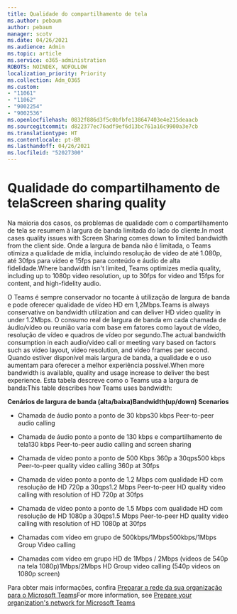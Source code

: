 ```yaml
---
title: Qualidade do compartilhamento de tela
ms.author: pebaum
author: pebaum
manager: scotv
ms.date: 04/26/2021
ms.audience: Admin
ms.topic: article
ms.service: o365-administration
ROBOTS: NOINDEX, NOFOLLOW
localization_priority: Priority
ms.collection: Adm_O365
ms.custom:
- "11061"
- "11062"
- "9002254"
- "9002536"
ms.openlocfilehash: 0832f886d3f5c0bfbfe138647403e4e215deaacb
ms.sourcegitcommit: d822377ec76adf9ef6d13bc761a16c9900a3e7cb
ms.translationtype: HT
ms.contentlocale: pt-BR
ms.lasthandoff: 04/26/2021
ms.locfileid: "52027300"
---
```

# <a name="screen-sharing-quality"></a><span data-ttu-id="79be8-102">Qualidade do compartilhamento de tela</span><span class="sxs-lookup"><span data-stu-id="79be8-102">Screen sharing quality</span></span>

<span data-ttu-id="79be8-103">Na maioria dos casos, os problemas de qualidade com o compartilhamento de tela se resumem à largura de banda limitada do lado do cliente.</span><span class="sxs-lookup"><span data-stu-id="79be8-103">In most cases quality issues with Screen Sharing comes down to limited bandwidth from the client side.</span></span>  <span data-ttu-id="79be8-104">Onde a largura de banda não é limitada, o Teams otimiza a qualidade de mídia, incluindo resolução de vídeo de até 1.080p, até 30fps para vídeo e 15fps para conteúdo e áudio de alta fidelidade.</span><span class="sxs-lookup"><span data-stu-id="79be8-104">Where bandwidth isn't limited, Teams optimizes media quality, including up to 1080p video resolution, up to 30fps for video and 15fps for content, and high-fidelity audio.</span></span>

<span data-ttu-id="79be8-105">O Teams é sempre conservador no tocante à utilização de largura de banda e pode oferecer qualidade de vídeo HD em 1,2Mbps.</span><span class="sxs-lookup"><span data-stu-id="79be8-105">Teams is always conservative on bandwidth utilization and can deliver HD video quality in under 1.2Mbps.</span></span> <span data-ttu-id="79be8-106">O consumo real de largura de banda em cada chamada de áudio/vídeo ou reunião varia com base em fatores como layout de vídeo, resolução de vídeo e quadros de vídeo por segundo.</span><span class="sxs-lookup"><span data-stu-id="79be8-106">The actual bandwidth consumption in each audio/video call or meeting vary based on factors such as video layout, video resolution, and video frames per second.</span></span> <span data-ttu-id="79be8-107">Quando estiver disponível mais largura de banda, a qualidade e o uso aumentam para oferecer a melhor experiência possível.</span><span class="sxs-lookup"><span data-stu-id="79be8-107">When more bandwidth is available, quality and usage increase to deliver the best experience.</span></span> <span data-ttu-id="79be8-108">Esta tabela descreve como o Teams usa a largura de banda:</span><span class="sxs-lookup"><span data-stu-id="79be8-108">This table describes how Teams uses bandwidth:</span></span>

<span data-ttu-id="79be8-109">**Cenários de largura de banda (alta/baixa)**</span><span class="sxs-lookup"><span data-stu-id="79be8-109">**Bandwidth(up/down) Scenarios**</span></span>

- <span data-ttu-id="79be8-110">Chamada de áudio ponto a ponto de 30 kbps</span><span class="sxs-lookup"><span data-stu-id="79be8-110">30 kbps Peer-to-peer audio calling</span></span>

- <span data-ttu-id="79be8-111">Chamada de áudio ponto a ponto de 130 kbps e compartilhamento de tela</span><span class="sxs-lookup"><span data-stu-id="79be8-111">130 kbps Peer-to-peer audio calling and screen sharing</span></span>

- <span data-ttu-id="79be8-112">Chamada de vídeo ponto a ponto de 500 Kbps 360p a 30qps</span><span class="sxs-lookup"><span data-stu-id="79be8-112">500 kbps Peer-to-peer quality video calling 360p at 30fps</span></span>

- <span data-ttu-id="79be8-113">Chamada de vídeo ponto a ponto de 1.2 Mbps com qualidade HD com resolução de HD 720p a 30qps</span><span class="sxs-lookup"><span data-stu-id="79be8-113">1.2 Mbps Peer-to-peer HD quality video calling with resolution of HD 720p at 30fps</span></span>

- <span data-ttu-id="79be8-114">Chamada de vídeo ponto a ponto de 1.5 Mbps com qualidade HD com resolução de HD 1080p a 30qps</span><span class="sxs-lookup"><span data-stu-id="79be8-114">1.5 Mbps Peer-to-peer HD quality video calling with resolution of HD 1080p at 30fps</span></span>

- <span data-ttu-id="79be8-115">Chamadas com vídeo em grupo de 500kbps/1Mbps</span><span class="sxs-lookup"><span data-stu-id="79be8-115">500kbps/1Mbps Group Video calling</span></span>

- <span data-ttu-id="79be8-116">Chamadas com vídeo em grupo HD de 1Mbps / 2Mbps (vídeos de 540p na tela 1080p)</span><span class="sxs-lookup"><span data-stu-id="79be8-116">1Mbps/2Mbps HD Group video calling (540p videos on 1080p screen)</span></span>

<span data-ttu-id="79be8-117">Para obter mais informações, confira [Preparar a rede da sua organização para o Microsoft Teams](https://docs.microsoft.com/microsoftteams/prepare-network#bandwidth-requirements)</span><span class="sxs-lookup"><span data-stu-id="79be8-117">For more information, see [Prepare your organization's network for Microsoft Teams](https://docs.microsoft.com/microsoftteams/prepare-network#bandwidth-requirements)</span></span>